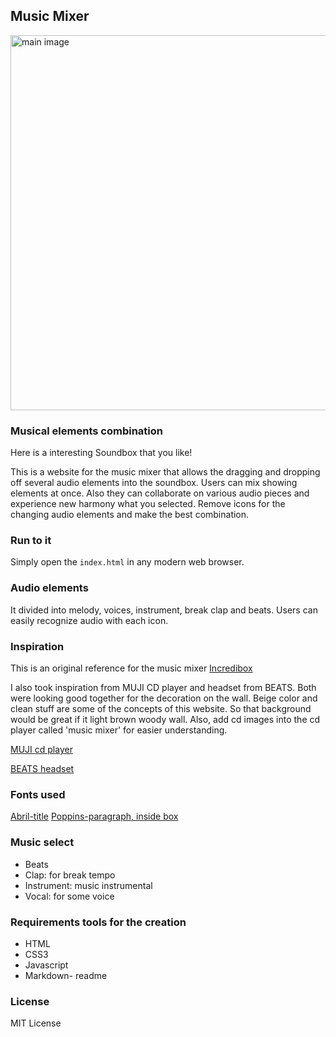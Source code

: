 ## Music Mixer

<img src="images/main_cd.jpg" alt="main image" width="600px">

### Musical elements combination 

Here is a interesting Soundbox that you like!

This is a website for the music mixer that allows the dragging and dropping off several audio elements into the soundbox. Users can mix showing elements at once. Also they can collaborate on various audio pieces and experience new harmony what you selected.
Remove icons for the changing audio elements and make the best combination.

### Run to it

Simply open the `index.html` in any modern web browser.

### Audio elements

It divided into melody, voices, instrument, break clap and beats.
Users can easily recognize audio with each icon.

### Inspiration

This is an original reference for the music mixer [Incredibox](https://www.incredibox.com/demo/ "incredibox.com")

I also took inspiration from MUJI CD player and headset from BEATS. Both were looking good together for the decoration on the wall. Beige color and clean stuff are some of the concepts of this website. So that background would be great if it light brown woody wall. Also, add cd images into the cd player called 'music mixer' for easier understanding. 

[MUJI cd player](https://www.pinterest.co.kr/yedanisanchez1/muji-cd-player/)

[BEATS headset](https://www.pinterest.co.kr/search/pins/?q=beats%20headset%20beige&rs=typed&term_meta[]=beats%7Ctyped&term_meta[]=headset%7Ctyped&term_meta[]=beige%7Ctyped)

### Fonts used

[Abril-title](https://fonts.google.com/specimen/Abril+Fatface?query=Abril&preview.text_type=custom)
[Poppins-paragraph, inside box](https://fonts.google.com/specimen/Poppins?query=poppin&preview.text_type=custom&selection.family=Abril+Fatface|Poppins:wght@300)

### Music select

- Beats
- Clap: for break tempo 
- Instrument: music instrumental 
- Vocal: for some voice

### Requirements tools for the creation

- HTML
- CSS3
- Javascript
- Markdown- readme

### License

MIT License

